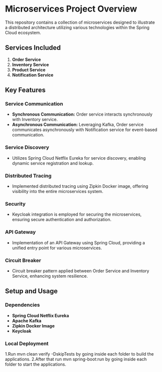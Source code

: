 # Microservices Project Overview

This repository contains a collection of microservices designed to illustrate a distributed architecture utilizing various technologies within the Spring Cloud ecosystem.

## Services Included

1. **Order Service**
2. **Inventory Service**
3. **Product Service**
4. **Notification Service**

## Key Features

### Service Communication
- **Synchronous Communication:** Order service interacts synchronously with Inventory service.
- **Asynchronous Communication:** Leveraging Kafka, Order service communicates asynchronously with Notification service for event-based communication.

### Service Discovery
- Utilizes Spring Cloud Netflix Eureka for service discovery, enabling dynamic service registration and lookup.

### Distributed Tracing
- Implemented distributed tracing using Zipkin Docker image, offering visibility into the entire microservices system.

### Security
- Keycloak integration is employed for securing the microservices, ensuring secure authentication and authorization.

### API Gateway
- Implementation of an API Gateway using Spring Cloud, providing a unified entry point for various microservices.

### Circuit Breaker
- Circuit breaker pattern applied between Order Service and Inventory Service, enhancing system resilience.

## Setup and Usage

### Dependencies
- **Spring Cloud Netflix Eureka**
- **Apache Kafka**
- **Zipkin Docker Image**
- **Keycloak**

### Local Deployment
1.Run mvn clean verify -DskipTests by going inside each folder to build the applications.
2.After that run mvn spring-boot:run by going inside each folder to start the applications.


